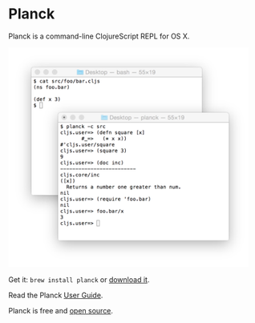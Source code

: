 # Planck

Planck is a command-line ClojureScript REPL for OS X.

<img src="img/screenshot.png" style="max-width: 95%;"/>

Get it: `brew install planck` or [download it](download.html).

Read the Planck [User Guide](guide.html).

Planck is free and [open source](https://github.com/mfikes/planck).